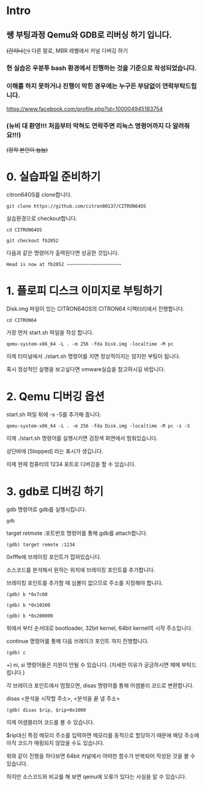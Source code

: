 # Intro

## 쌩 부팅과정 Qemu와 GDB로 리버싱 하기 입니다.
~~(간지나는)~~ 다른 말로, MBR 레벨에서 커널 디버깅 하기

### 현 실습은 우분투 bash 환경에서 진행하는 것을 기준으로 작성되었습니다.

### 이해를 하지 못하거나 진행이 막힌 경우에는 누구든 부담없이 연락부탁드립니다.
https://www.facebook.com/profile.php?id=100004945183754

### (뉴비 대 환영!!! 처음부터 막혀도 연락주면 리눅스 명령어까지 다 알려줘요!!!)
~~(정작 본인이 늅늅)~~

# 0. 실습파일 준비하기

citron64OS를 clone합니다.
```
git clone https://github.com/citron00137/CITRON64OS
```

실습환경으로 checkout합니다.

```
cd CITRON64OS

git checkout fb2052
```
다음과 같은 명령어가 출력된다면 성공한 것입니다.
```
Head is now at fb2052 ~~~~~~~~~~~~~~~~~~~~
```

 
# 1. 플로피 디스크 이미지로 부팅하기

Disk.img 파일이 있는 CITRON64OS의 CITRON64 디렉터리에서 진행합니다.
```
cd CITRON64
```

가장 먼저 start.sh 파일을 작성 합니다.

```
qemu-system-x86_64 -L . -m 256 -fda Disk.img -localtime -M pc
```

이제 터미널에서 ./start.sh 명령어를 치면 정상적이지는 않지만 부팅이 됩니다.

혹시 정상적인 실행을 보고싶다면 vmware실습을 참고하시길 바랍니다.

# 2. Qemu 디버깅 옵션

start.sh 파일 뒤에 -s -S를 추가해 줍니다.

```
qemu-system-x86_64 -L . -m 256 -fda Disk.img -localtime -M pc -s -S
```
이제 ./start.sh 명령어를 실행시키면 검정색 화면에서 멈춰있습니다.

상단바에 [Stopped] 라는 표시가 생깁니다.

이제 현재 컴퓨터의 1234 포트로 디버깅을 할 수 있습니다.

# 3. gdb로 디버깅 하기


gdb 명령어로 gdb를 실행시킵니다.

```
gdb
```

target retmote :포트번호 명령어를 통해 gdb를 attach합니다.
```
(gdb) target remote :1234
```

0xfffe에 브레이킹 포인트가 잡혀있습니다.

소스코드를 분석해서 원하는 위치에 브레이킹 포인트를 추가합니다.

브레이킹 포인트를 추가할 때 심볼이 없으므로 주소를 지정해야 합니다.

```
(gdb) b *0x7c00

(gdb) b *0x10200

(gdb) b *0x200000
```
위에서 부터 순서대로 bootloader, 32bit kernel, 64bit kernel의 시작 주소입니다.

continue 명령어를 통해 다음 브레이크 포인트 까지 진행합니다.

```
(gdb) c
```
+) ni, si 명령어들은 지원이 안될 수 있습니다. (자세한 이유가 궁금하시면 페메 부탁드립니다.)

각 브레이크 포인트에서 멈췄으면, disas 명령어를 통해 어셈블리 코드로 변환합니다.

disas <분석을 시작할 주소>, <분석을 끝 낼 주소> 
```
(gdb) disas $rip, $rip+0x1000
```
이제 어셈블리어 코드를 볼 수 있습니다.

$rip대신 특정 메모리 주소를 입력하면
메모리를 동적으로 할당하기 때문에 해당 주소에 아직 코드가 매핑되지 않았을 수도 있습니다.

위와 같이 진행을 하다보면 64bit 커널에서 어떠한 함수가 반복되어 작성된 것을 볼 수 있습니다.

하지만 소스코드와 비교를 해 보면 qemu에 오류가 있다는 사실을 알 수 있습니다.
